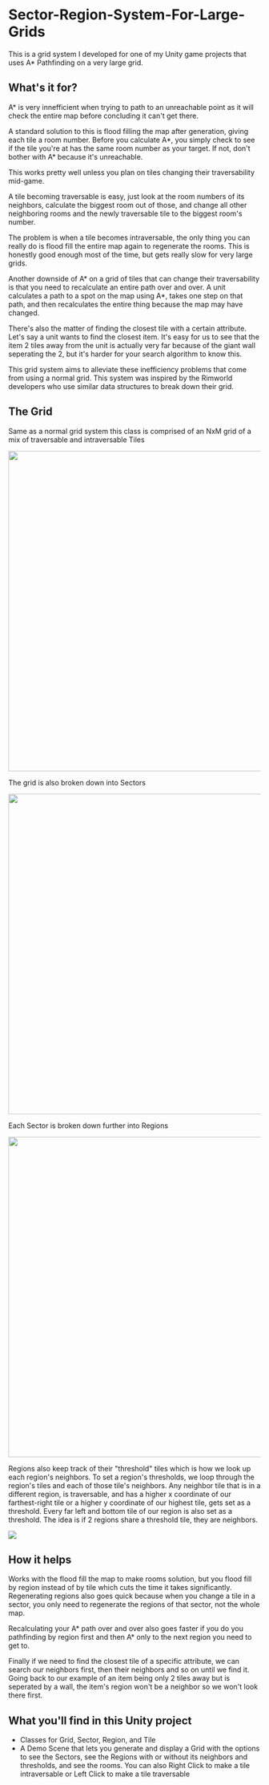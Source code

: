 # Sector-Region-System-For-Large-Grids

This is a grid system I developed for one of my Unity game projects that uses A* Pathfinding on a very large grid.

## What's it for?

A* is very innefficient when trying to path to an unreachable point as it will check the entire map before concluding it can't get there. 

A standard solution to this is flood filling the map after generation, giving each tile a room number. Before you calculate A*, you simply check to see if the tile you're at has the same room number as your target. If not, don't bother with A* because it's unreachable.

This works pretty well unless you plan on tiles changing their traversability mid-game. 

A tile becoming traversable is easy, just look at the room numbers of its neighbors, calculate the biggest room out of those, and change all other neighboring rooms and the newly traversable tile to the biggest room's number.

The problem is when a tile becomes intraversable, the only thing you can really do is flood fill the entire map again to regenerate the rooms. This is honestly good enough most of the time, but gets really slow for very large grids.

Another downside of A* on a grid of tiles that can change their traversability is that you need to recalculate an entire path over and over. A unit calculates a path to a spot on the map using A*, takes one step on that path, and then recalculates the entire thing because the map may have changed.

There's also the matter of finding the closest tile with a certain attribute. Let's say a unit wants to find the closest item. It's easy for us to see that the item 2 tiles away from the unit is actually very far because of the giant wall seperating the 2, but it's harder for your search algorithm to know this.

This grid system aims to alleviate these inefficiency problems that come from using a normal grid. This system was inspired by the Rimworld developers who use similar data structures to break down their grid.

## The Grid

Same as a normal grid system this class is comprised of an NxM grid of a mix of traversable and intraversable Tiles

<img src="https://user-images.githubusercontent.com/104275328/167961822-8d78aa3b-432a-4a6a-ae13-ec52340ab3df.png" width="702" height="639" />

The grid is also broken down into Sectors

<img src="https://user-images.githubusercontent.com/104275328/167961833-8c5ebdc2-c504-442f-9cc0-9793b56abced.png" width="702" height="639" />

Each Sector is broken down further into Regions

<img src="https://user-images.githubusercontent.com/104275328/167961842-fdadc1fc-ba14-41ed-9675-88e609e848d6.png" width="702" height="639" />

Regions also keep track of their "threshold" tiles which is how we look up each region's neighbors. To set a region's thresholds, we loop through the region's tiles and each of those tile's neighbors. Any neighbor tile that is in a different region, is traversable, and has a higher x coordinate of our farthest-right tile or a higher y coordinate of our highest tile, gets set as a threshold. Every far left and bottom tile of our region is also set as a threshold. The idea is if 2 regions share a threshold tile, they are neighbors.

<img src="https://user-images.githubusercontent.com/104275328/167975404-7dd42dc9-1f20-4bde-81ec-7b00424c6c1a.png" />

## How it helps

Works with the flood fill the map to make rooms solution, but you flood fill by region instead of by tile which cuts the time it takes significantly. Regenerating regions also goes quick because when you change a tile in a sector, you only need to regenerate the regions of that sector, not the whole map.

Recalculating your A* path over and over also goes faster if you do you pathfinding by region first and then A* only to the next region you need to get to.

Finally if we need to find the closest tile of a specific attribute, we can search our neighbors first, then their neighbors and so on until we find it. Going back to our example of an item being only 2 tiles away but is seperated by a wall, the item's region won't be a neighbor so we won't look there first.

## What you'll find in this Unity project

- Classes for Grid, Sector, Region, and Tile
- A Demo Scene that lets you generate and display a Grid with the options to see the Sectors, see the Regions with or without its neighbors and thresholds, and see the rooms. You can also Right Click to make a tile intraversable or Left Click to make a tile traversable
